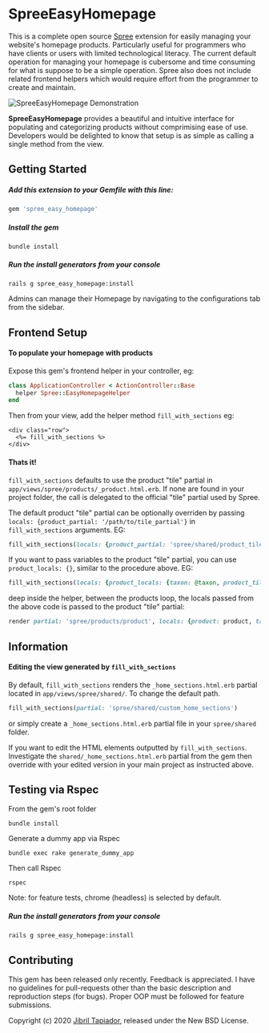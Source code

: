 # SpreeEasyHomepage

This is a complete open source [Spree](https://github.com/spree/spree) extension for easily managing your website's homepage products. Particularly useful for programmers who have clients or users with limited technological literacy. The current default operation for managing your homepage is cubersome and time consuming for what is suppose to be a simple operation. Spree also does not include related frontend helpers which would require effort from the programmer to create and maintain.

![SpreeEasyHomepage Demonstration](https://media.giphy.com/media/ekedAYQFgW0iIW1hCg/giphy.gif)

**SpreeEasyHomepage** provides a beautiful and intuitive interface for populating and categorizing products without comprimising ease of use. Developers would be delighted to know that setup is as simple as calling a single method from the view.


Getting Started
----------------------

##### Add this extension to your Gemfile with this line:

```ruby
gem 'spree_easy_homepage'
```

##### Install the gem

```shell
bundle install
```

##### Run the install generators from your console

```shell
rails g spree_easy_homepage:install
```

Admins can manage their Homepage by navigating to the configurations tab from the sidebar.

Frontend Setup
----------------------

#### To populate your homepage with products

Expose this gem's frontend helper in your controller, eg:

```ruby
class ApplicationController < ActionController::Base
  helper Spree::EasyHomepageHelper
end
```
Then from your view, add the helper method `fill_with_sections` eg:

```
<div class="row">
  <%= fill_with_sections %>
</div>
```

#### Thats it!

`fill_with_sections` defaults to use the product "tile" partial in `app/views/spree/products/_product.html.erb`. If none are found in your project folder, the call is delegated to the official "tile" partial used by Spree.

The default product "tile" partial can be optionally overriden by passing `locals: {product_partial: '/path/to/tile_partial'}` in `fill_with_sections` arguments. EG:

```ruby
fill_with_sections(locals: {product_partial: 'spree/shared/product_tile'})
```

If you want to pass variables to the product "tile" partial, you can use `product_locals: {}`, similar to the procedure above. EG:

```ruby
fill_with_sections(locals: {product_locals: {taxon: @taxon, product_tile_size: :small}})
```

deep inside the helper, between the products loop, the locals passed from the above code is passed to the product "tile" partial:

```ruby
render partial: 'spree/products/product', locals: {product: product, taxon: @taxon, product_tile_size: :small}
```

Information
----------------------

#### Editing the view generated by `fill_with_sections`

By default, `fill_with_sections` renders the `_home_sections.html.erb` partial located in `app/views/spree/shared/`. To change the default path.

```ruby
fill_with_sections(partial: 'spree/shared/custom_home_sections')
```

or simply create a `_home_sections.html.erb` partial file in your `spree/shared` folder.

If you want to edit the HTML elements outputted by `fill_with_sections`. Investigate the `shared/_home_sections.html.erb` partial from the gem then override with your edited version in your main project as instructed above.

Testing via Rspec
----------------------

From the gem's root folder

```shell
bundle install
```

Generate a dummy app via Rspec

```shell
bundle exec rake generate_dummy_app
```

Then call Rspec

```shell
rspec
```

Note: for feature tests, chrome (headless) is selected by default.


##### Run the install generators from your console

```shell
rails g spree_easy_homepage:install
```

Contributing
----------------------
This gem has been released only recently. Feedback is appreciated. I have no guidelines for pull-requests other than the basic description and reproduction steps (for bugs). Proper OOP must be followed for feature submissions.

Copyright (c) 2020 [Jibril Tapiador](https://www.jibril.ch/), released under the New BSD License.
